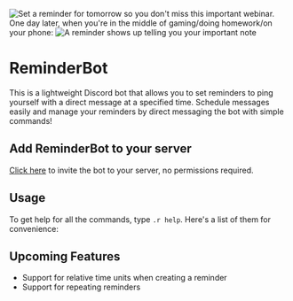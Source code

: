![Set a reminder for tomorrow so you don't miss this important webinar.](https://github.com/pblpbl1024/reminder-bot/raw/main/p1.png)
One day later, when you're in the middle of gaming/doing homework/on your phone:
![A reminder shows up telling you your important note](https://github.com/pblpbl1024/reminder-bot/raw/main/p2.png)

# ReminderBot
This is a lightweight Discord bot that allows you to set reminders to ping yourself with a direct message at a specified time. Schedule messages easily and manage your reminders by direct messaging the bot with simple commands!

## Add ReminderBot to your server
[Click here](https://discord.com/api/oauth2/authorize?client_id=834503689452257322&permissions=0&scope=bot) to invite the bot to your server, no permissions required.

## Usage
To get help for all the commands, type `.r help`. Here's a list of them for convenience:


## Upcoming Features
* Support for relative time units when creating a reminder
* Support for repeating reminders
